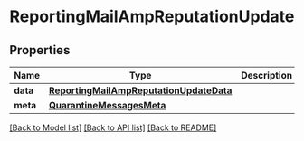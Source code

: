 # ReportingMailAmpReputationUpdate

## Properties
Name | Type | Description | Notes
------------ | ------------- | ------------- | -------------
**data** | [**ReportingMailAmpReputationUpdateData**](ReportingMailAmpReputationUpdateData.md) |  | [optional] 
**meta** | [**QuarantineMessagesMeta**](QuarantineMessagesMeta.md) |  | [optional] 

[[Back to Model list]](../README.md#documentation-for-models) [[Back to API list]](../README.md#documentation-for-api-endpoints) [[Back to README]](../README.md)

